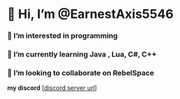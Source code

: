 # 👋 Hi, I’m @EarnestAxis5546
### 👀 I’m interested in programming
### 🌱 I’m currently learning Java , Lua, C#, C++
### 💞️ I’m looking to collaborate on RebelSpace

**my discord** [[discord server url](https://discord.gg/YQGK55KX2z)]

<!---
EarnestAxis5546/EarnestAxis5546 is a ✨ special ✨ repository because its `README.md` (this file) appears on your GitHub profile.
You can click the Preview link to take a look at your changes.
--->
